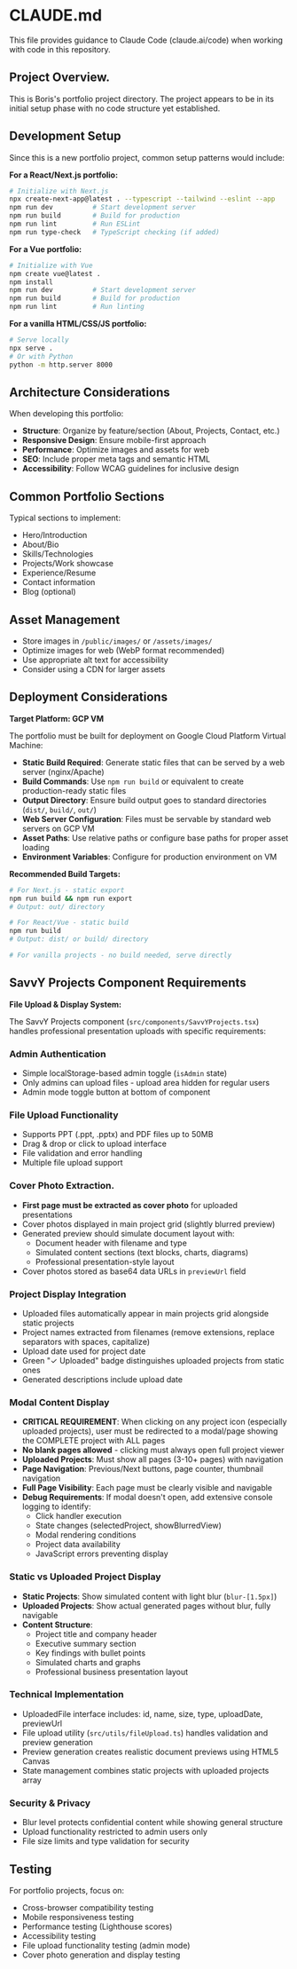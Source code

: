 # CLAUDE.md

This file provides guidance to Claude Code (claude.ai/code) when working with code in this repository.

## Project Overview.

This is Boris's portfolio project directory. The project appears to be in its initial setup phase with no code structure yet established.

## Development Setup

Since this is a new portfolio project, common setup patterns would include:

**For a React/Next.js portfolio:**
```bash
# Initialize with Next.js
npx create-next-app@latest . --typescript --tailwind --eslint --app
npm run dev          # Start development server
npm run build        # Build for production
npm run lint         # Run ESLint
npm run type-check   # TypeScript checking (if added)
```

**For a Vue portfolio:**
```bash
# Initialize with Vue
npm create vue@latest .
npm install
npm run dev          # Start development server
npm run build        # Build for production
npm run lint         # Run linting
```

**For a vanilla HTML/CSS/JS portfolio:**
```bash
# Serve locally
npx serve .
# Or with Python
python -m http.server 8000
```

## Architecture Considerations

When developing this portfolio:

- **Structure**: Organize by feature/section (About, Projects, Contact, etc.)
- **Responsive Design**: Ensure mobile-first approach
- **Performance**: Optimize images and assets for web
- **SEO**: Include proper meta tags and semantic HTML
- **Accessibility**: Follow WCAG guidelines for inclusive design

## Common Portfolio Sections

Typical sections to implement:
- Hero/Introduction
- About/Bio
- Skills/Technologies
- Projects/Work showcase
- Experience/Resume
- Contact information
- Blog (optional)

## Asset Management

- Store images in `/public/images/` or `/assets/images/`
- Optimize images for web (WebP format recommended)
- Use appropriate alt text for accessibility
- Consider using a CDN for larger assets

## Deployment Considerations

**Target Platform: GCP VM**

The portfolio must be built for deployment on Google Cloud Platform Virtual Machine:

- **Static Build Required**: Generate static files that can be served by a web server (nginx/Apache)
- **Build Commands**: Use `npm run build` or equivalent to create production-ready static files
- **Output Directory**: Ensure build output goes to standard directories (`dist/`, `build/`, `out/`)
- **Web Server Configuration**: Files must be servable by standard web servers on GCP VM
- **Asset Paths**: Use relative paths or configure base paths for proper asset loading
- **Environment Variables**: Configure for production environment on VM

**Recommended Build Targets:**
```bash
# For Next.js - static export
npm run build && npm run export
# Output: out/ directory

# For React/Vue - static build
npm run build
# Output: dist/ or build/ directory

# For vanilla projects - no build needed, serve directly
```

## SavvY Projects Component Requirements

**File Upload & Display System:**

The SavvY Projects component (`src/components/SavvYProjects.tsx`) handles professional presentation uploads with specific requirements:

### Admin Authentication
- Simple localStorage-based admin toggle (`isAdmin` state)
- Only admins can upload files - upload area hidden for regular users
- Admin mode toggle button at bottom of component

### File Upload Functionality
- Supports PPT (.ppt, .pptx) and PDF files up to 50MB
- Drag & drop or click to upload interface
- File validation and error handling
- Multiple file upload support

### Cover Photo Extraction.
- **First page must be extracted as cover photo** for uploaded presentations
- Cover photos displayed in main project grid (slightly blurred preview)
- Generated preview should simulate document layout with:
  - Document header with filename and type
  - Simulated content sections (text blocks, charts, diagrams)
  - Professional presentation-style layout
- Cover photos stored as base64 data URLs in `previewUrl` field

### Project Display Integration  
- Uploaded files automatically appear in main projects grid alongside static projects
- Project names extracted from filenames (remove extensions, replace separators with spaces, capitalize)
- Upload date used for project date
- Green "✓ Uploaded" badge distinguishes uploaded projects from static ones
- Generated descriptions include upload date

### Modal Content Display
- **CRITICAL REQUIREMENT**: When clicking on any project icon (especially uploaded projects), user must be redirected to a modal/page showing the COMPLETE project with ALL pages
- **No blank pages allowed** - clicking must always open full project viewer
- **Uploaded Projects**: Must show all pages (3-10+ pages) with navigation
- **Page Navigation**: Previous/Next buttons, page counter, thumbnail navigation
- **Full Page Visibility**: Each page must be clearly visible and navigable
- **Debug Requirements**: If modal doesn't open, add extensive console logging to identify:
  - Click handler execution
  - State changes (selectedProject, showBlurredView)
  - Modal rendering conditions
  - Project data availability
  - JavaScript errors preventing display

### Static vs Uploaded Project Display
- **Static Projects**: Show simulated content with light blur (`blur-[1.5px]`)
- **Uploaded Projects**: Show actual generated pages without blur, fully navigable
- **Content Structure**: 
  - Project title and company header
  - Executive summary section  
  - Key findings with bullet points
  - Simulated charts and graphs
  - Professional business presentation layout

### Technical Implementation
- UploadedFile interface includes: id, name, size, type, uploadDate, previewUrl
- File upload utility (`src/utils/fileUpload.ts`) handles validation and preview generation
- Preview generation creates realistic document previews using HTML5 Canvas
- State management combines static projects with uploaded projects array

### Security & Privacy
- Blur level protects confidential content while showing general structure
- Upload functionality restricted to admin users only
- File size limits and type validation for security

## Testing

For portfolio projects, focus on:
- Cross-browser compatibility testing
- Mobile responsiveness testing
- Performance testing (Lighthouse scores)
- Accessibility testing
- File upload functionality testing (admin mode)
- Cover photo generation and display testing